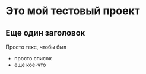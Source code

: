 # Это мой тестовый проект

## Еще один заголовок

Просто текс, чтобы был

- просто список
- еще кое-что
